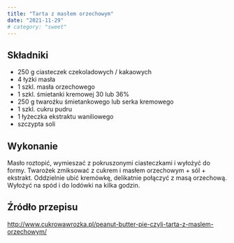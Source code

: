 ```yaml
---
title: "Tarta z masłem orzechowym"
date: "2021-11-29"
# category: "sweet"
---
```


## Składniki

- 250 g ciasteczek czekoladowych / kakaowych
- 4 łyżki masła
- 1 szkl. masła orzechowego
- 1 szkl. śmietanki kremowej 30 lub 36%
- 250 g twarożku śmietankowego lub serka kremowego
- 1 szkl. cukru pudru
- 1 łyżeczka ekstraktu waniliowego
- szczypta soli

## Wykonanie

Masło roztopić, wymieszać z pokruszonymi ciasteczkami i wyłożyć do formy. Twarożek zmiksować z cukrem i masłem orzechowym + sól + ekstrakt. Oddzielnie ubić kremówkę, delikatnie połączyć z masą orzechową. Wyłożyć na spód i do lodówki na kilka godzin.

## Źródło przepisu

<http://www.cukrowawrozka.pl/peanut-butter-pie-czyli-tarta-z-maslem-orzechowym/>
